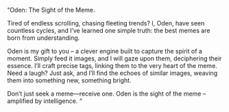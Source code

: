 “Oden: The Sight of the Meme. 

Tired of endless scrolling, chasing fleeting trends? I, Oden, have seen countless cycles, and I’ve learned one simple truth: the best memes are born from understanding.  

Oden is my gift to you – a clever engine built to capture the spirit of a moment. Simply feed it images, and I will gaze upon them, deciphering their essence. I’ll craft precise tags, linking them to the very heart of the meme. Need a laugh? Just ask, and I’ll find the echoes of similar images, weaving them into something new, something bright.  

Don’t just seek a meme—receive one. Oden is the sight of the meme – amplified by intelligence. “ 
